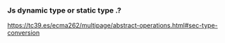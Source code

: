 ### Js dynamic type or static type .?

https://tc39.es/ecma262/multipage/abstract-operations.html#sec-type-conversion